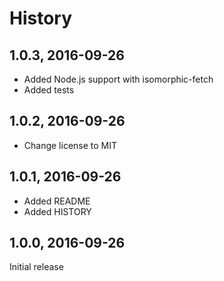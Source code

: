 # History

## 1.0.3, 2016-09-26

* Added Node.js support with isomorphic-fetch
* Added tests

## 1.0.2, 2016-09-26

* Change license to MIT

## 1.0.1, 2016-09-26

* Added README
* Added HISTORY

## 1.0.0, 2016-09-26

Initial release